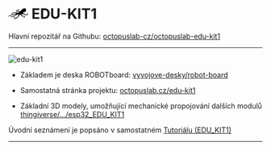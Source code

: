 # ![logo](img/logo_small.png) EDU-KIT1

Hlavní repozitář na Githubu: [octopuslab-cz/octopuslab-edu-kit1](https://github.com/octopuslab-cz/octopuslab-edu-kit1)

---

![edu-kit1](https://www.octopuslab.cz/wp-content/uploads/2020/05/edu_kit1-2020-05-v2.png)

- Základem je deska ROBOTboard: [vyvojove-desky/robot-board](https://www.octopuslab.cz/vyvojove-desky/robot-board/)

- Samostatná stránka projektu: [octopuslab.cz/edu-kit1](https://www.octopuslab.cz/edu-kit1/)

- Základní 3D modely, umožňující mechanické propojování dalších modulů [thingiverse/.../esp32_EDU_KIT1](https://www.thingiverse.com/thing:4643657)

Úvodní seznámení je popsáno v samostatném [Tutoriálu (EDU_KIT1)](/tutorial-edukit1/)

---
